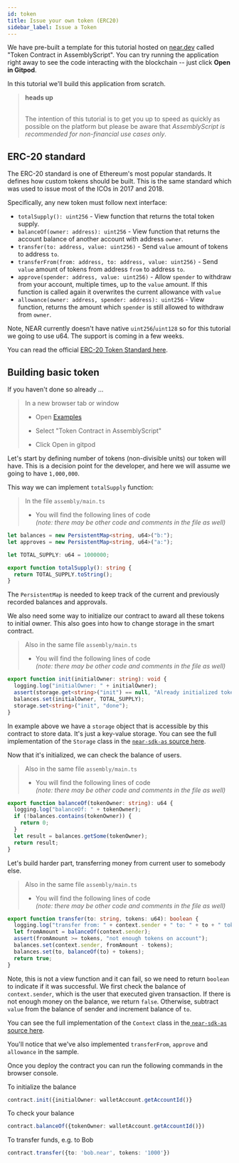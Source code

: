 ```yaml
---
id: token
title: Issue your own token (ERC20)
sidebar_label: Issue a Token
---
```


We have pre-built a template for this tutorial hosted on [near.dev](https://examples.near.org/token-contract-as) called "Token Contract in AssemblyScript". You can try running the application right away to see the code interacting with the blockchain -- just click **Open in Gitpod**.

In this tutorial we'll build this application from scratch.

<blockquote class="warning">
<strong>heads up</strong><br><br>

The intention of this tutorial is to get you up to speed as quickly as possible on the platform but please be aware that *AssemblyScript is recommended for non-financial use cases only*.

</blockquote>

## ERC-20 standard

The ERC-20 standard is one of Ethereum's most popular standards. It defines how custom tokens should be built. This is the same standard which was used to issue most of the ICOs in 2017 and 2018.

Specifically, any new token must follow next interface:

* `totalSupply(): uint256` - View function that returns the total token supply.
* `balanceOf(owner: address): uint256` - View function that returns the account balance of another account with address `owner`.
* `transfer(to: address, value: uint256)` - Send `value` amount of tokens to address `to`.
* `transferFrom(from: address, to: address, value: uint256)` - Send `value` amount of tokens from address `from` to address `to`.
* `approve(spender: address, value: uint256)` - Allow `spender` to withdraw from your account, multiple times, up to the `value` amount. If this function is called again it overwrites the current allowance with `value`
* `allowance(owner: address, spender: address): uint256` - View function, returns the amount which `spender` is still allowed to withdraw from `owner`.

Note, NEAR currently doesn't have native `uint256`/`uint128` so for this tutorial we going to use u64. The support is coming in a few weeks.

You can read the official [ERC-20 Token Standard here](https://eips.ethereum.org/EIPS/eip-20).

## Building basic token

If you haven't done so already ...

> In a new browser tab or window
> - Open [Examples](https://near.dev)
>
> - Select "Token Contract in AssemblyScript"
> - Click Open in gitpod

Let's start by defining number of tokens (non-divisible units) our token will have. This is a decision point for the developer, and here we will assume we going to have `1,000,000`.

This way we can implement `totalSupply` function:

> In the file `assembly/main.ts`
> - You will find the following lines of code  \
> *(note: there may be other code and comments in the file as well)*

```ts
let balances = new PersistentMap<string, u64>("b:");
let approves = new PersistentMap<string, u64>("a:");

let TOTAL_SUPPLY: u64 = 1000000;

export function totalSupply(): string {
  return TOTAL_SUPPLY.toString();
}
```
The `PersistentMap` is needed to keep track of the current and previously recorded balances and approvals.

We also need some way to initialize our contract to award all these tokens to initial owner. This also goes into how to change storage in the smart contract.

> Also in the same file `assembly/main.ts`
> - You will find the following lines of code  \
> *(note: there may be other code and comments in the file as well)*

```ts
export function init(initialOwner: string): void {
  logging.log("initialOwner: " + initialOwner);
  assert(storage.get<string>("init") == null, "Already initialized token supply");
  balances.set(initialOwner, TOTAL_SUPPLY);
  storage.set<string>("init", "done");
}
```

In example above we have a `storage` object that is accessible by this contract to store data. It's just a key-value storage.  You can see the full implementation of the `Storage` class in the [`near-sdk-as` source here](https://github.com/near/near-sdk-as/blob/master/assembly/runtime/storage.ts).

Now that it's initialized, we can check the balance of users.

> Also in the same file `assembly/main.ts`
> - You will find the following lines of code  \
> *(note: there may be other code and comments in the file as well)*

```ts
export function balanceOf(tokenOwner: string): u64 {
  logging.log("balanceOf: " + tokenOwner);
  if (!balances.contains(tokenOwner)) {
    return 0;
  }
  let result = balances.getSome(tokenOwner);
  return result;
}
```

Let's build harder part, transferring money from current user to somebody else.

> Also in the same file `assembly/main.ts`
> - You will find the following lines of code  \
> *(note: there may be other code and comments in the file as well)*

```ts
export function transfer(to: string, tokens: u64): boolean {
  logging.log("transfer from: " + context.sender + " to: " + to + " tokens: " + tokens.toString());
  let fromAmount = balanceOf(context.sender);
  assert(fromAmount >= tokens, "not enough tokens on account");
  balances.set(context.sender, fromAmount - tokens);
  balances.set(to, balanceOf(to) + tokens);
  return true;
}
```

Note, this is not a view function and it can fail, so we need to return `boolean` to indicate if it was successful. We first check the balance of `context.sender`, which is the user that executed given transaction. If there is not enough money on the balance, we return `false`. Otherwise, subtract `value` from the balance of sender and increment balance of `to`.

You can see the full implementation of the `Context` class in the[ `near-sdk-as` source here](https://github.com/near/near-sdk-as/blob/master/assembly/runtime/contract.ts).

You'll notice that we've also implemented `transferFrom`, `approve` and `allowance` in the sample.

Once you deploy the contract you can run the following commands in the browser console.

To initialize the balance
```ts
contract.init({initialOwner: walletAccount.getAccountId()}
```

To check your balance
```ts
contract.balanceOf({tokenOwner: walletAccount.getAccountId()})
```

To transfer funds, e.g. to Bob
```ts
contract.transfer({to: 'bob.near', tokens: '1000'})
```
